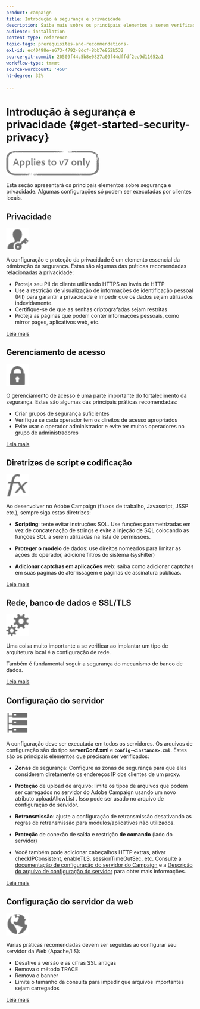 ```yaml
---
product: campaign
title: Introdução à segurança e privacidade
description: Saiba mais sobre os principais elementos a serem verificados em relação à segurança e privacidade.
audience: installation
content-type: reference
topic-tags: prerequisites-and-recommendations-
exl-id: ec40498e-e673-4792-8dcf-8bb7e852b532
source-git-commit: 20509f44c5b8e0827a09f44dffdf2ec9d11652a1
workflow-type: tm+mt
source-wordcount: '450'
ht-degree: 32%

---
```


# Introdução à segurança e privacidade {#get-started-security-privacy}

![](../../assets/v7-only.svg)

Esta seção apresentará os principais elementos sobre segurança e privacidade. Algumas configurações só podem ser executadas por clientes locais.

## Privacidade

<img src="assets/do-not-localize/icon_privacy.svg" width="60px">

A configuração e proteção da privacidade é um elemento essencial da otimização da segurança. Estas são algumas das práticas recomendadas relacionadas à privacidade:

* Proteja seu PII de cliente utilizando HTTPS ao invés de HTTP
* Use a restrição de visualização de informações de identificação pessoal (PII) para garantir a privacidade e impedir que os dados sejam utilizados indevidamente.
* Certifique-se de que as senhas criptografadas sejam restritas
* Proteja as páginas que podem conter informações pessoais, como mirror pages, aplicativos web, etc.

[Leia mais](../../installation/using/privacy.md)

## Gerenciamento de acesso

<img src="assets/do-not-localize/icon_access.svg" width="60px">

O gerenciamento de acesso é uma parte importante do fortalecimento da segurança. Estas são algumas das principais práticas recomendadas:

* Criar grupos de segurança suficientes
* Verifique se cada operador tem os direitos de acesso apropriados
* Evite usar o operador administrador e evite ter muitos operadores no grupo de administradores

[Leia mais](../../installation/using/access-management.md)

## Diretrizes de script e codificação

<img src="assets/do-not-localize/icon_scripting.svg" width="60px">

Ao desenvolver no Adobe Campaign (fluxos de trabalho, Javascript, JSSP etc.), sempre siga estas diretrizes:

* **Scripting**: tente evitar instruções SQL. Use funções parametrizadas em vez de concatenação de strings e evite a injeção de SQL colocando as funções SQL a serem utilizadas na lista de permissões.

* **Proteger o modelo** de dados: use direitos nomeados para limitar as ações do operador, adicione filtros do sistema (sysFilter)

* **Adicionar captchas em aplicações** web: saiba como adicionar captchas em suas páginas de aterrissagem e páginas de assinatura públicas.

[Leia mais](../../installation/using/scripting-coding-guidelines.md)

## Rede, banco de dados e SSL/TLS

<img src="assets/do-not-localize/icon_network.svg" width="60px">

Uma coisa muito importante a se verificar ao implantar um tipo de arquitetura local é a configuração de rede.

Também é fundamental seguir a segurança do mecanismo de banco de dados.

[Leia mais](../../installation/using/network-database.md)

## Configuração do servidor

<img src="assets/do-not-localize/icon_server.svg" width="60px">

A configuração deve ser executada em todos os servidores. Os arquivos de configuração são do tipo **serverConf.xml** e **`config-<instance>.xml`**. Estes são os principais elementos que precisam ser verificados:

* **Zonas** de segurança: Configure as zonas de segurança para que elas considerem diretamente os endereços IP dos clientes de um proxy.

* **Proteção** de upload de arquivo: limite os tipos de arquivos que podem ser carregados no servidor do Adobe Campaign usando um novo atributo uploadAllowList . Isso pode ser usado no arquivo de configuração do servidor.

* **Retransmissão**: ajuste a configuração de retransmissão desativando as regras de retransmissão para módulos/aplicativos não utilizados.

* **Proteção** de conexão de saída e restrição  **de comando**  (lado do servidor)

* Você também pode adicionar cabeçalhos HTTP extras, ativar checkIPConsistent, enableTLS, sessionTimeOutSec, etc. Consulte a [documentação de configuração do servidor do Campaign](../../installation/using/configuring-campaign-server.md) e a [Descrição do arquivo de configuração do servidor](../../installation/using/the-server-configuration-file.md) para obter mais informações.

[Leia mais](../../installation/using/server-configuration.md)

## Configuração do servidor da web

<img src="assets/do-not-localize/icon_web.svg" width="60px">

Várias práticas recomendadas devem ser seguidas ao configurar seu servidor da Web (Apache/IIS):

* Desative a versão e as cifras SSL antigas
* Remova o método TRACE
* Remova o banner
* Limite o tamanho da consulta para impedir que arquivos importantes sejam carregados

[Leia mais](../../installation/using/web-server-configuration.md)
